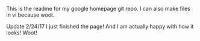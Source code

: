 This is the readme for my google homepage git repo.
I can also make files in vi because woot.

Update 2/24/17
I just finished the page!
And I am actually happy with how it looks! Woot!
